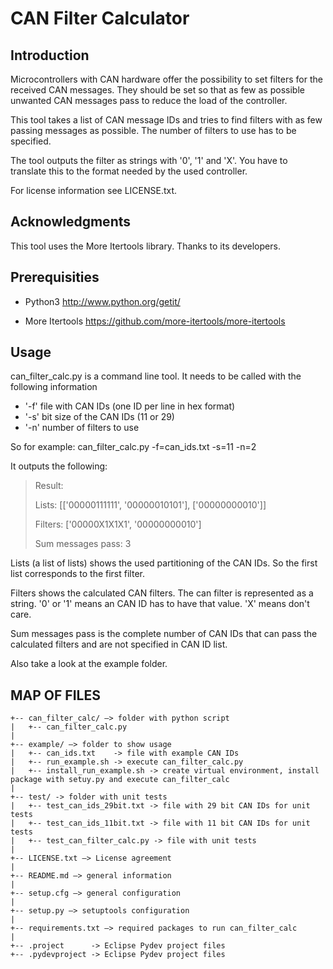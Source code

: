 # CAN Filter Calculator

## Introduction

Microcontrollers with CAN hardware offer the possibility to set filters for the received CAN messages.
They should be set so that as few as possible unwanted CAN messages pass to reduce the load of the controller.

This tool takes a list of CAN message IDs and tries to find filters with as few passing messages as possible.
The number of filters to use has to be specified.

The tool outputs the filter as strings with '0', '1' and 'X'. You have to translate this to the format needed
by the used controller.

For license information see LICENSE.txt.


## Acknowledgments

This tool uses the More Itertools library. Thanks to its developers.


## Prerequisities

- Python3
http://www.python.org/getit/

- More Itertools
https://github.com/more-itertools/more-itertools


## Usage

can_filter_calc.py is a command line tool. It needs to be called with the following information

- '-f'    file with CAN IDs (one ID per line in hex format)  
- '-s'    bit size of the CAN IDs (11 or 29)  
- '-n'    number of filters to use  

So for example:  can_filter_calc.py -f=can_ids.txt -s=11 -n=2

It outputs the following:

   > Result:
   > 
   > Lists:  [['00000111111', '00000010101'], ['00000000010']] 
   > 
   > Filters:  ['00000X1X1X1', '00000000010'] 
   > 
   > Sum messages pass:  3
   
Lists  (a list of lists) shows the used partitioning of the CAN IDs. So the first list corresponds to the first filter.

Filters shows the calculated CAN filters. The can filter is represented as a string.
'0' or '1' means an CAN ID has to have that value. 'X' means don't care.

Sum messages pass is the complete number of CAN IDs that can pass the calculated filters and are not specified in CAN ID list.


Also take a look at the example folder.


## MAP OF FILES

```
+-- can_filter_calc/ —> folder with python script
|   +-- can_filter_calc.py
|
+-- example/ —> folder to show usage
|   +-- can_ids.txt    -> file with example CAN IDs
|   +-- run_example.sh -> execute can_filter_calc.py
|   +-- install_run_example.sh -> create virtual environment, install package with setuy.py and execute can_filter_calc
|
+-- test/ -> folder with unit tests
|   +-- test_can_ids_29bit.txt -> file with 29 bit CAN IDs for unit tests
|   +-- test_can_ids_11bit.txt -> file with 11 bit CAN IDs for unit tests
|   +-- test_can_filter_calc.py -> file with unit tests
|
+-- LICENSE.txt —> License agreement
|
+-- README.md —> general information
|
+-- setup.cfg —> general configuration
|
+-- setup.py —> setuptools configuration
|
+-- requirements.txt —> required packages to run can_filter_calc
|
+-- .project      -> Eclipse Pydev project files
+-- .pydevproject -> Eclipse Pydev project files
```
